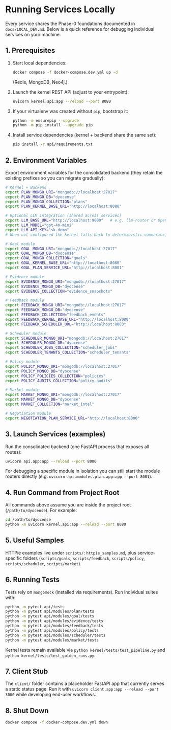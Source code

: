 # Running Services Locally

Every service shares the Phase-0 foundations documented in `docs/LOCAL_DEV.md`. Below is a quick reference for debugging individual services on your machine.

## 1. Prerequisites

1. Start local dependencies:
   ```bash
   docker compose -f docker-compose.dev.yml up -d
   ```
   (Redis, MongoDB, Neo4j.)

2. Launch the kernel REST API (adjust to your entrypoint):
   ```bash
   uvicorn kernel.api:app --reload --port 8080
   ```

3. If your virtualenv was created without `pip`, bootstrap it:
   ```bash
   python -m ensurepip --upgrade
   python -m pip install --upgrade pip
   ```

4. Install service dependencies (kernel + backend share the same set):
   ```bash
   pip install -r api/requirements.txt
   ```

## 2. Environment Variables

Export environment variables for the consolidated backend (they retain the
existing prefixes so you can migrate gradually):

```bash
# Kernel + Backend
export PLAN_MONGO_URI="mongodb://localhost:27017"
export PLAN_MONGO_DB="dyocense"
export PLAN_MONGO_COLLECTION="plans"
export PLAN_KERNEL_BASE_URL="http://localhost:8080"

# Optional LLM integration (shared across services)
export LLM_BASE_URL="http://localhost:9000"   # e.g. llm-router or OpenAI-compatible endpoint
export LLM_MODEL="gpt-4o-mini"
export LLM_API_KEY="sk-demo"
# When not configured the kernel falls back to deterministic summaries, so these are optional during local dev.

# Goal module
export GOAL_MONGO_URI="mongodb://localhost:27017"
export GOAL_MONGO_DB="dyocense"
export GOAL_MONGO_COLLECTION="goals"
export GOAL_KERNEL_BASE_URL="http://localhost:8080"
export GOAL_PLAN_SERVICE_URL="http://localhost:8001"

# Evidence module
export EVIDENCE_MONGO_URI="mongodb://localhost:27017"
export EVIDENCE_MONGO_DB="dyocense"
export EVIDENCE_COLLECTION="evidence_snapshots"

# Feedback module
export FEEDBACK_MONGO_URI="mongodb://localhost:27017"
export FEEDBACK_MONGO_DB="dyocense"
export FEEDBACK_COLLECTION="feedback_events"
export FEEDBACK_KERNEL_BASE_URL="http://localhost:8080"
export FEEDBACK_SCHEDULER_URL="http://localhost:8003"

# Scheduler module
export SCHEDULER_MONGO_URI="mongodb://localhost:27017"
export SCHEDULER_MONGO_DB="dyocense"
export SCHEDULER_JOBS_COLLECTION="scheduler_jobs"
export SCHEDULER_TENANTS_COLLECTION="scheduler_tenants"

# Policy module
export POLICY_MONGO_URI="mongodb://localhost:27017"
export POLICY_MONGO_DB="dyocense"
export POLICY_POLICIES_COLLECTION="policies"
export POLICY_AUDITS_COLLECTION="policy_audits"

# Market module
export MARKET_MONGO_URI="mongodb://localhost:27017"
export MARKET_MONGO_DB="dyocense"
export MARKET_COLLECTION="market_intel"

# Negotiation module
export NEGOTIATION_PLAN_SERVICE_URL="http://localhost:8000"
```

## 3. Launch Services (examples)

Run the consolidated backend (one FastAPI process that exposes all routes):

```bash
uvicorn api.app:app --reload --port 8000
```

For debugging a specific module in isolation you can still start the module
routers directly (e.g. `uvicorn api.modules.plan.app:app --port 8001`).

## 4. Run Command from Project Root

All commands above assume you are inside the project root (`/path/to/dyocense`). For example:
```bash
cd /path/to/dyocense
python -m uvicorn kernel.api:app --reload --port 8080
```

## 5. Useful Samples

HTTPie examples live under `scripts/`: `httpie_samples.md`, plus service-specific folders (`scripts/goals`, `scripts/feedback`, `scripts/policy`, `scripts/scheduler`, `scripts/market`).

## 6. Running Tests

Tests rely on `mongomock` (installed via requirements). Run individual suites with:

```bash
python -m pytest api/tests
python -m pytest api/modules/plan/tests
python -m pytest api/modules/goal/tests
python -m pytest api/modules/evidence/tests
python -m pytest api/modules/feedback/tests
python -m pytest api/modules/policy/tests
python -m pytest api/modules/scheduler/tests
python -m pytest api/modules/market/tests
```

Kernel tests remain available via `python kernel/tests/test_pipeline.py` and `python kernel/tests/test_golden_runs.py`.

## 7. Client Stub

The `client/` folder contains a placeholder FastAPI app that currently serves
a static status page. Run it with `uvicorn client.app:app --reload --port 3000`
while developing end-user workflows.

## 8. Shut Down

```bash
docker compose -f docker-compose.dev.yml down
```
